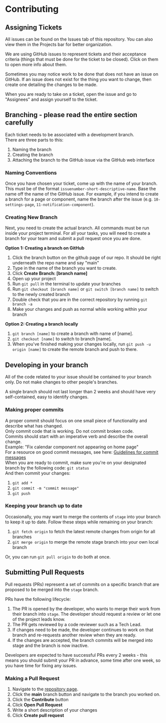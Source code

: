 # Contributing

## Assigning Tickets

All issues can be found on the Issues tab of this repository. You can also view them in the Projects bar for better organization.

We are using GitHub issues to represent tickets and their acceptance criteria (things that must be done for the ticket to be closed). Click on them to open more info about them.

Sometimes you may notice work to be done that does not have an issue on GitHub. If an issue does not exist for the thing you want to change, then create one detailing the changes to be made.

When you are ready to take on a ticket, open the issue and go to "Assignees" and assign yourself to the ticket.

## Branching - please read the entire section carefully

Each ticket needs to be associated with a development branch.\
There are three parts to this:

1. Naming the branch
2. Creating the branch
3. Attaching the branch to the GitHub issue via the GitHub web interface

### Naming Conventions

Once you have chosen your ticket, come up with the name of your branch. This must be of the format `issuenumber-short-descriptive-name`. Base the name off the name of the GitHub issue. For example, if you intend to create a branch for a page or component, name the branch after the issue (e.g. `10-settings-page`, `11-notification-component`).

### Creating New Branch

Next, you need to create the actual branch.
All commands must be run inside your project terminal. For all your tasks, you will need to create a branch for your team and submit a pull request once you are done.

**Option 1: Creating a branch on GitHub**

1. Click the branch button on the github page of our repo. It should be right underneath the repo name and say "main"
2. Type in the name of the branch you want to create.
3. Click **Create Branch: [branch name]**
4. Open up your project
5. Run `git pull` in the terminal to update your branches
6. Run `git checkout [branch name]` or `git switch [branch name]` to switch to the newly created branch
7. Double check that you are in the correct repository by running `git branch -a`
8. Make your changes and push as normal while working within your branch

**Option 2: Creating a branch locally**

1. `git branch [name]` to create a branch with name of [name].
2. `git checkout [name]` to switch to branch [name].
3. When you've finished making your changes locally, run `git push -u origin [name]` to create the remote branch and push to there.

## Developing in your branch

All of the code related to your issue should be contained to your branch only. Do not make changes to other people's branches.

A single branch should not last longer than 2 weeks and should have very self-contained, easy to identify changes.

### Making proper commits

A proper commit should focus on one small piece of functionality and describe what has changed.\
Only commit code that is working. Do not commit broken code.\
Commits should start with an imperative verb and describe the overall change.\
Example: "Fix calendar component not appearing on home page"\
For a resource on good commit messages, see here: [Guidelines for commit messages](https://gist.github.com/luismts/495d982e8c5b1a0ced4a57cf3d93cf60)\
When you are ready to commit, make sure you're on your designated branch by the following code:
`git status`\
And then commit your changes:

1. `git add *`
2. `git commit -m "commit message"`
3. `git push`

### Keeping your branch up to date

Occasionally, you may want to merge the contents of `stage` into your branch to keep it up to date. Follow these steps while remaining on your branch:

1. `git fetch origin` to fetch the latest remote changes from origin for all branches
2. `git merge origin` to merge the remote stage branch into your own local branch

Or, you can run `git pull origin` to do both at once.

## Submitting Pull Requests

Pull requests (PRs) represent a set of commits on a specific branch that are proposed to be merged into the `stage` branch.

PRs have the following lifecycle:

1. The PR is opened by the developer, who wants to merge their work from their branch into `stage`. The developer should request a review or let one of the project leads know.
2. The PR gets reviewed by a code reviewer such as a Tech Lead.
3. If changes need to be made, the developer continues to work on that branch and re-requests another review when they are ready.
4. If the changes are accepted, the branch commits will be merged into stage and the branch is now inactive.

Developers are expected to have successful PRs every 2 weeks - this means you should submit your PR in advance, some time after one week, so you have time for fixing any issues.

### Making a Pull Request

1. Navigate to the [repository page](https://github.com/cssgunc/ccc).
2. Click the **main** branch button and navigate to the branch you worked on.
3. Click the **Contribute** button
4. Click **Open Pull Request**
5. Write a short description of your changes
6. Click **Create pull request**
